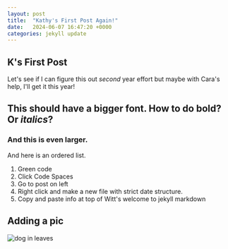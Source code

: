 ```yaml
---
layout: post
title:  "Kathy's First Post Again!"
date:   2024-06-07 16:47:20 +0000
categories: jekyll update
---
```


## K's First Post

Let's see if I can figure this out *second* year effort but maybe with Cara's help, I'll get it this year! 

## This should have a bigger font. How to do **bold**? Or *italics*?

### And this is even larger. 

And here is an ordered list.
1. Green code 
2. Click Code Spaces
3. Go to post on left
4. Right click and make a new file with strict date structure.
5. Copy and paste info at top of Witt's welcome to jekyll markdown

## Adding a pic
![dog in leaves](https://photos.app.goo.gl/4VvPPjpfEKak1Rvi9)
